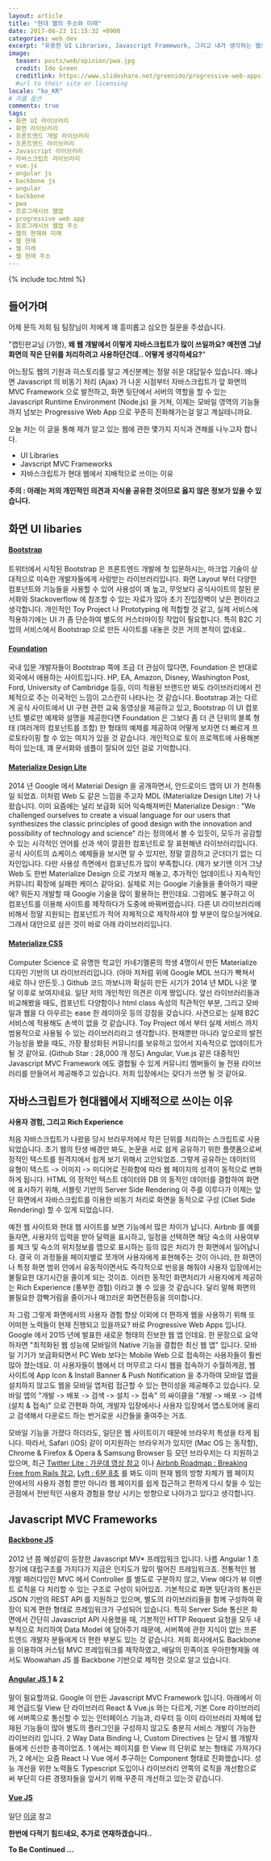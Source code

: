```yaml
---
layout: article
title: "현대 웹의 주소와 미래"
date: 2017-06-23 11:15:32 +0900
categories: web_dev
excerpt: "유용한 UI Libraries, Javascript Framework, 그리고 내가 생각하는 웹의 현재 주소와 방향"
image:
  teaser: posts/web/opinion/pwa.jpg
  credit: Ido Green
  creditlink: https://www.slideshare.net/greenido/progressive-web-apps-tlv
  #url to their site or licensing
locale: "ko_KR"
# 리플 옵션
comments: true
tags:
- 화면 UI 라이브러리
- 화면 라이브러리
- 프론트엔드 개발 라이브러리
- 프론트엔드 라이브러리
- Javascript 라이브러리
- 자바스크립트 라이브러리
- vue.js
- angular js
- backbone js
- angular
- backbone
- pwa
- 프로그레시브 웹앱
- progressive web app
- 프로그레시브 웹앱 주소
- 웹의 현재와 미래
- 웹 현재
- 웹 미래
- 웹 현재 주소
---
```

{% include toc.html %}

## 들어가며
어제 문득 저희 팀 팀장님이 저에게 꽤 흥미롭고 심오한 질문을 주셨습니다.

"캡틴판교님 (가명), **왜 웹 개발에서 이렇게 자바스크립트가 많이 쓰일까요? 예전엔 그냥 화면의 작은 단위를 처리하려고 사용하던건데.. 어떻게 생각하세요?**"

어느정도 웹의 기원과 히스토리를 알고 계신분께는 정말 쉬운 대답일수 있습니다. 왜냐면 Javascript 의 비동기 처리 (Ajax) 가 나온 시점부터 자바스크립트가 앞 화면의 MVC Framework 으로 발전하고, 화면 뒷단에서 서버의 역할을 할 수 있는 Javascript Runtime Environment (Node.js) 을 거쳐, 이제는 모바일 영역의 기능들까지 넘보는 Progressive Web App 으로 꾸준히 진화해가는걸 알고 계실테니까요.

오늘 저는 이 글을 통해 제가 알고 있는 웹에 관한 몇가지 지식과 견해를 나누고자 합니다.
- UI Libraries
- Javscript MVC Frameworks
- 자바스크립트가 현대 웹에서 지배적으로 쓰이는 이유

**주의 : 아래는 저의 개인적인 의견과 지식을 공유한 것이므로 옳지 않은 정보가 있을 수 있습니다.**

## 화면 UI libaries
#### [Bootstrap](http://getbootstrap.com/)

트위터에서 시작된 Bootstrap 은 프론트엔드 개발에 첫 입문하시는, 마크업 기술이 상대적으로 미숙한 개발자들에게 사랑받는 라이브러리입니다.
화면 Layout 부터 다양한 컴포넌트와 기능들을 사용할 수 있어 사용성이 꽤 높고, 무엇보다 공식사이트의 잘된 문서화와 Stackoverflow 에 참조할 수 있는 자료가 많아
초기 진입장벽이 낮은 편이라고 생각합니다. 개인적인 Toy Project 나 Prototyping 에 적합할 것 같고, 실제 서비스에 적용하기에는 UI 가 좀 단순하여
별도의 커스터마이징 작업이 필요합니다. 특히 B2C 기업의 서비스에서 Bootstrap 으로 만든 사이트를 내놓은 것은 거의 본적이 없네요..

#### [Foundation](http://foundation.zurb.com/)
국내 입문 개발자들이 Bootstrap 쪽에 조금 더 관심이 많다면, Foundation 은 반대로 외국에서 애용하는 사이트입니다. HP, EA, Amazon, Disney, Washington Post, Ford, University of Cambridge 등등, 이미 적용된 브랜드만 봐도 라이브러리에서 전체적으로 주는 이국적인 느낌이 고스란히 나타나는 것 같습니다.
Bootstrap 과는 다르게 공식 사이트에서 UI 구현 관련 교육 동영상을 제공하고 있고, Bootstrap 이 UI 컴포넌트 별로만 예제와 설명을 제공한다면
Foundation 은 그보다 좀 더 큰 단위의 블록 형태 (여러개의 컴포넌트를 조합) 한 형태의 예제를 제공하여 어떻게 보자면 더 빠르게 프로토타이핑 할 수 있는 여지가 있을 것 같습니다.
개인적으로 토이 프로젝트에 사용해본 적이 있는데, 꽤 문서화와 샘플이 잘되어 있던 걸로 기억합니다.

#### [Materialize Design Lite](https://getmdl.io/started/)
2014 년 Google 에서 Material Design 을 공개하면서, 안드로이드 앱의 UI 가 천하통일 되었죠. 이처럼 Web 도 같은 느낌을 주고자 MDL (Materialize Design Lite) 가 나왔습니다.
이미 요즘에는 널리 보급화 되어 익숙해져버린 Materialize Design : "We challenged ourselves to create a visual language for our users that synthesizes the classic principles of good design with the innovation and possibility of technology and science" 라는 정의에서 볼 수 있듯이, 모두가 공감할 수 있는 시각적인 언어를 선과 색이 깔끔한 컴포넌트로 잘 표현해낸 라이브러리입니다. 공식 사이트의 쇼케이스 예제들을 보시면 알 수 있지만, 정말 깔끔하고 군더더기 없는 디자인입니다.
다만 사용성 측면에서 컴포넌트가 많이 부족합니다. (제가 보기엔 이거 그냥 Web 도 한번 Materialize Design 으로 가보자 해놓고, 추가적인 업데이트나 지속적인 커뮤니티 확장에 실패한 케이스 같아요). 실제로 저는 Google 기술들을 좋아하기 때문에? 뭐든지 개발할 때 Google 기술을 많이 활용하는 편인데요.
그럼에도 불구하고 이 컴포넌트를 이용해 사이트를 제작하다가 도중에 바꿔버렸습니다. 다른 UI 라이브러리에 비해서 정말 지원되는 컴포넌트가 적어 자체적으로 제작하셔야 할 부분이
많으실거에요. 그래서 대안으로 삼은 것이 바로 아래 라이브러리입니다.

#### [Materialize CSS](http://materializecss.com/)
Computer Science 로 유명한 학교인 카네기멜론의 학생 4명이서 만든 Materialize 디자인 기반의 UI 라이브러리입니다. (아마 저처럼 위에 Google MDL 쓰다가 빡쳐서 새로 하나 만든듯..) Github 코드 까보니까 확실히 만든 시기가 2014 년 MDL 나온 몇달 이후로 보여지네요. 일단 저의 개인적인 의견은 이게 짱입니다. 앞선 라이브러리들과 비교해봤을 때도, 컴포넌트 다양함이나 html class 속성의 직관적인 부분, 그리고 모바일과 웹을 다 아우르는 ease 한 레이아웃 등의 강점을 갖습니다. 사견으로는 실제 B2C 서비스에 적용해도 손색이 없을 것 같습니다. Toy Project 에서 부터 실제 서비스 까지 범용적으로 사용될 수 있는 라이브러리라고 생각합니다. 현재뿐만 아니라 앞으로의 발전 가능성을 봤을 때도, 가장 활성화된 커뮤니티를 보유하고 있어서 지속적으로 업데이트가 될 것 같아요. (Github Star : 28,000 개 정도)
Angular, Vue.js 같은 대중적인 Javascript MVC Framework 에도 결합될 수 있게 커뮤니티 멤버들이 늘 전용 라이브러리를 만들어서 제공해주고 있습니다. 저희 입장에서는 갖다가 쓰면 될 것 같아요.

## 자바스크립트가 현대웹에서 지배적으로 쓰이는 이유
**사용자 경험, 그리고 Rich Experience**

처음 자바스크립트가 나왔을 당시 브라우저에서 작은 단위를 처리하는 스크립트로 사용되었습니다. 초기 웹의 탄생 배경만 봐도, 논문을 서로 쉽게 공유하기 위한 플랫폼으로써 정적인 텍스트를 원격지에서 쉽게 보기 위해서 고안되었죠. 그렇게 공유하는 데이터의 유형이 텍스트 -> 이미지 -> 미디어로 진화함에 따라 웹 페이지의 성격이 동적으로 변화하게 됩니다. HTML 의 정적인 텍스트 데이터와 DB 의 동적인 데이터를 결합하여 화면에 표시하기 위해, 서블릿 기반의 Server Side Rendering 이 주를 이루다가 이제는 앞단 화면에서 자바스크립트를 이용한 비동기 처리로 화면을 동적으로 구성 (Cliet Side Rendering) 할 수 있게 되었습니다.

예전 웹 사이트와 현대 웹 사이트를 보면 기능에서 많은 차이가 납니다. Airbnb 를 예를 들자면, 사용자의 입력을 받아 달력을 표시하고, 일정을 선택하면 해당 숙소의 사용여부를 체크 및 숙소의 위치정보를 맵으로 표시하는 등의 많은 처리가 한 화면에서 일어납니다. 결국 이 과정들을 페이지별로 쪼개어 사용자에게 표현해주는 것이 아니라, 한 화면이나 특정 화면 범위 안에서 유동적이면서도 즉각적으로 반응을 해줘야 사용자 입장에서는 불필요한 대기시간을 줄이게 되는 것이죠.
이러한 동적인 화면처리가 사용자에게 제공하는 Rich Experience (풍부한 경험) 이라고 볼 수 있을 것 같습니다. 달리 말해 화면의 불필요한 깜빡거림을 줄이거나 매끄러운 화면전환등을 의미합니다.

자 그럼 그렇게 화면에서의 사용자 경험 향상 이외에 더 편하게 웹을 사용하기 위해 또 어떠한 노력들이 현재 진행되고 있을까요?
바로 Progressive Web Apps 입니다. Google 에서 2015 년에 발표한 새로운 형태의 진보한 웹 앱 인데요. 한 문장으로 요약하자면 "최적화된 웹 성능에 모바일의 Native 기능을 결합한 최신 웹 앱" 입니다. 모바일 기기가 보급화되면서 PC Web 보다는 Mobile Web 으로 접속하는 사용자들이 훨씬 많아 졌는데요. 이 사용자들이 웹에서 더 머무르고 다시 웹을 접속하기 수월하게끔, 웹 사이트에 App Icon & Install Banner & Push Notification 을 추가하여 모바일 앱을 설치하지 않고도 웹을 모바일 앱처럼 접근할 수 있는 편이성을 제공해주고 있습니다. 모바일 앱의 "개발 -> 배포 -> 검색 -> 설치 -> 접속" 의 싸이클을 "개발 -> 배포 -> 검색 (설치 & 접속)" 으로 간편화 하여, 개발자 입장에서나 사용자 입장에서 앱스토어에 올리고 검색해서 다운로드 하는 번거로운 시간들을 줄여주는 거죠.

모바일 기능을 가졌다 하더라도, 일단은 웹 사이트이기 때문에 브라우저 특성을 타게 됩니다. 따라서, Safari (iOS) 같이 미지원하는 브라우저가 있지만 (Mac OS 는 동작함), Chrome & Firefox & Opera & Samsung Browser 등 모던 브라우저는 다 지원하고 있으며, 최근 [Twitter Lite : 가운데 영상 참고](https://blog.twitter.com/official/en_us/topics/product/2017/introducing-twitter-lite.html) 이나 [Airbnb Roadmap : Breaking Free from Rails 참고](https://medium.com/airbnb-engineering/rearchitecting-airbnbs-frontend-5e213efc24d2), [Lyft : 6분 8초](https://www.youtube.com/watch?v=m-sCdS0sQO8&t=604s) 를 봐도 이미 현재 웹의 방향 자체가 웹 페이지 안에서의 사용자 경험 뿐만 아니라 웹 페이지를 쉽게 접근하고 편하게 다시 찾을 수 있는 관점에서 전반적인 사용자 경험을 향상 시키는 방향으로 나아가고 있다고 생각합니다.

## Javascript MVC Frameworks
#### [Backbone JS](http://backbonejs.org/)
2012 년 쯤 혜성같이 등장한 Javascript MV* 프레임워크 입니다. 나름 Angular 1 초창기에 대립구조를 가지다가 지금은 인지도가 많이 떨어진 프레임워크죠.
전통적인 웹 개발 패러다임인 MVC 에서 Controller 를 별도로 구분하지 않고, View 에다가 뷰 이벤트 로직을 다 처리할 수 있는 구조로 구성이 되어있죠. 기본적으로 화면 뒷단과의 통신은 JSON 기반의 REST API 를 지원하고 있으며, 별도의 라이브러리들을 함께 구성하여 확장이 되게 편한 형태로 프레임워크가 구성되어 있습니다. 특히 Server Side 통신은 화면에서 간단히 Javascript API 사용했을 때, 기본적인 HTTP Request 요청을 모두 내부적으로 처리하여 Data Model 에 담아주기 때문에, 서버쪽에 관한 지식이 없는 프론트엔드 개발자 분들에게 더 편한 부분도 있는 것 같습니다. 저희 회사에서도 Backbone 을 이용하여 커스텀 MVC 프레임워크를 제작하였고, 배달의 민족이죠 우아한형제들 에서도 Woowahan JS 를 Backbone 기반으로 제작한 것으로 알고 있습니다.

#### [Angular JS 1](https://angularjs.org/) & [2](https://angular.io/)
말이 필요할까요. Google 이 만든 Javascript MVC Framework 입니다. 아래에서 이제 언급드릴 View 단 라이브러리 React & Vue.js 와는 다르게, 기본 Core 라이브러리에 서버쪽으로 통신할 수 있는 인터페이스 기능과, 라우터 등 이미 라이브러리 자체에 탑재된 기능들이 많아 별도의 플러그인을 구성하지 않고도 충분히 서비스 개발이 가능한 라이브러리 입니다.
2 Way Data Binding 나, Custom Directives 는 당시 웹 개발자들에게 신선한 충격이었죠. 1 에서는 페이지를 한 View 의 단위로 보는 형태로 가져가다가, 2 에서는 요즘 React 나 Vue 에서 추구하는 Component 형태로 진화했습니다. 성능 개선을 위한 노력들도 Typescript 도입이나 라이브러리 안쪽의 로직을 개선함으로써 부단히 다른 경쟁자들을 앞서기 위해 꾸준히 개선하고 있는것 같습니다.

#### [Vue JS](https://vuejs.org/)
일단 [이글](https://joshua1988.github.io/web_dev/vuejs-tutorial-for-beginner/) 참고



**한번에 다적기 힘드네요, 추가로 연재하겠습니다..**

**To Be Continued ...**
